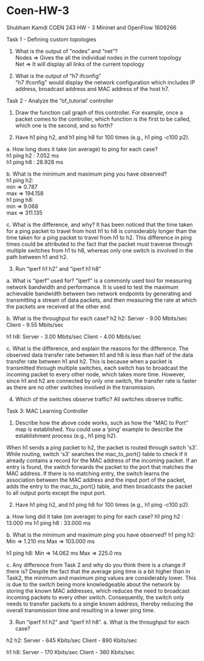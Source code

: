 # Coen-HW-3

Shubham Kamdi 
COEN 243 HW - 3
Mininet and OpenFlow
1609266

Task 1 - Defining custom topologies

1. What is the output of “nodes” and “net”? 
\
Nodes => Gives the all the individual nodes in the current topology 
\
Net => It will display all links of the current topology

2. What is the output of “h7 ifconfig”
\
"h7 ifconfig" would display the network configuration which includes IP address, broadcast address and MAC address of the host h7.

Task 2 - Analyze the “of_tutorial’ controller

1. Draw the function call graph of this controller. For example, once a packet comes to the
controller, which function is the first to be called, which one is the second, and so forth?
  

2. Have h1 ping h2, and h1 ping h8 for 100 times (e.g., h1 ping -c100 p2).


a. How long does it take (on average) to ping for each case?
\
h1 ping h2 : 7.052 ms
\
h1 ping h8 : 28.928 ms 

b.  What is the minimum and maximum ping you have observed?
\
h1 ping h2:
\
min =>  0.787
\
max => 194.158
\
h1 ping h8:
\
min => 9.068 
\
max => 311.135

c. What is the difference, and why? 
It has been noticed that the time taken for a ping packet to travel from host h1 to h8 is considerably longer than the time taken 
for a ping packet to travel from h1 to h2. This difference in ping times could be attributed to the fact that the packet must 
traverse through multiple switches from h1 to h8, whereas only one switch is involved in the path between h1 and h2.

3. Run “iperf h1 h2” and “iperf h1 h8”

a. What is “iperf” used for?
"Iperf" is a commonly used tool for measuring network bandwidth and performance. It is used to test the maximum achievable bandwidth
between two network endpoints by generating and transmitting a stream of data packets, and then measuring the rate at which the packets
are received at the other end.

b. What is the throughput for each case?
h2 h2: 
Server - 9.00 Mbits/sec
Client - 9.55 Mbits/sec

h1 h8:
Server - 3.00 Mbits/sec
Client - 4.00 Mbits/sec

c. What is the difference, and explain the reasons for the difference.
The observed data transfer rate between h1 and h8 is less than half of the data transfer rate between h1 and h2. This is because when a packet
is transmitted through multiple switches, each switch has to broadcast the incoming packet to every other node, which takes more time.
However, since h1 and h2 are connected by only one switch, the transfer rate is faster as there are no other switches involved in the transmission.

4. Which of the switches observe traffic? 
All switches observe traffic.

Task 3: MAC Learning Controller

1. Describe how the above code works, such as how the "MAC to Port" map is established. You could use a ‘ping’ example to describe
the establishment process (e.g., h1 ping h2). 

When h1 sends a ping packet to h2, the packet is routed through switch 's3'. While routing, switch 's3' searches the mac_to_port{}
table to check if it already contains a record for the MAC address of the incoming packet. If an entry is found, the switch forwards
the packet to the port that matches the MAC address. If there is no matching entry, the switch learns the association between the MAC
address and the input port of the packet, adds the entry to the mac_to_port{} table, and then broadcasts the packet to all output ports
except the input port.

2. Have h1 ping h2, and h1 ping h8 for 100 times (e.g., h1 ping -c100 p2). 

a. How long did it take (on average) to ping for each case?
h1 ping h2 : 13.000  ms
h1 ping h8 : 33.000 ms

b. What is the minimum and maximum ping you have observed? 
h1 ping h2:
Min => 1.210 ms
Max => 103.000 ms

h1 ping h8:
Min => 14.062 ms
Max => 225.0 ms

c. Any difference from Task 2 and why do you think there is a change if there is?
Despite the fact that the average ping time is a bit higher than in Task2, the minimum and maximum ping values are considerably lower.
This is due to the switch being more knowledgeable about the network by storing the known MAC addresses, which reduces the need to broadcast 
incoming packets to every other switch. Consequently, the switch only needs to transfer packets to a single known address, thereby reducing 
the overall transmission time and resulting in a lower ping time.

3. Run “iperf h1 h2” and “iperf h1 h8”.
a. What is the throughput for each case?

h2 h2:
Server - 645 Kbits/sec
Client - 890 Kbits/sec

h1 h8:
Server - 170 Kbits/sec
Client - 360 Kbits/sec
        
